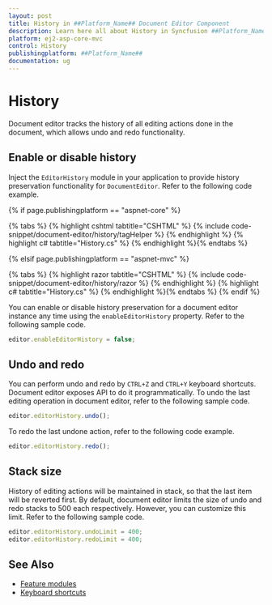 ```yaml
---
layout: post
title: History in ##Platform_Name## Document Editor Component
description: Learn here all about History in Syncfusion ##Platform_Name## Document Editor component of Syncfusion Essential JS 2 and more.
platform: ej2-asp-core-mvc
control: History
publishingplatform: ##Platform_Name##
documentation: ug
---
```



# History

Document editor tracks the history of all editing actions done in the document, which allows undo and redo functionality.

## Enable or disable history

Inject the `EditorHistory` module in your application to provide history preservation functionality for `DocumentEditor`. Refer to the following code example.

{% if page.publishingplatform == "aspnet-core" %}

{% tabs %}
{% highlight cshtml tabtitle="CSHTML" %}
{% include code-snippet/document-editor/history/tagHelper %}
{% endhighlight %}
{% highlight c# tabtitle="History.cs" %}
{% endhighlight %}{% endtabs %}

{% elsif page.publishingplatform == "aspnet-mvc" %}

{% tabs %}
{% highlight razor tabtitle="CSHTML" %}
{% include code-snippet/document-editor/history/razor %}
{% endhighlight %}
{% highlight c# tabtitle="History.cs" %}
{% endhighlight %}{% endtabs %}
{% endif %}



You can enable or disable history preservation for a document editor instance any time using the `enableEditorHistory` property. Refer to the following sample code.

```typescript
editor.enableEditorHistory = false;
```

## Undo and redo

You can perform undo and redo by `CTRL+Z` and `CTRL+Y` keyboard shortcuts. Document editor exposes API to do it programmatically. To undo the last editing operation in document editor, refer to the following sample code.

```typescript
editor.editorHistory.undo();
```

To redo the last undone action, refer to the following code example.

```typescript
editor.editorHistory.redo();
```

## Stack size

History of editing actions will be maintained in stack, so that the last item will be reverted first. By default, document editor limits the size of undo and redo stacks to 500 each respectively. However, you can customize this limit. Refer to the following sample code.

```typescript
editor.editorHistory.undoLimit = 400;
editor.editorHistory.redoLimit = 400;
```

## See Also

* [Feature modules](../document-editor/feature-module/)
* [Keyboard shortcuts](../document-editor/keyboard-shortcut/)
